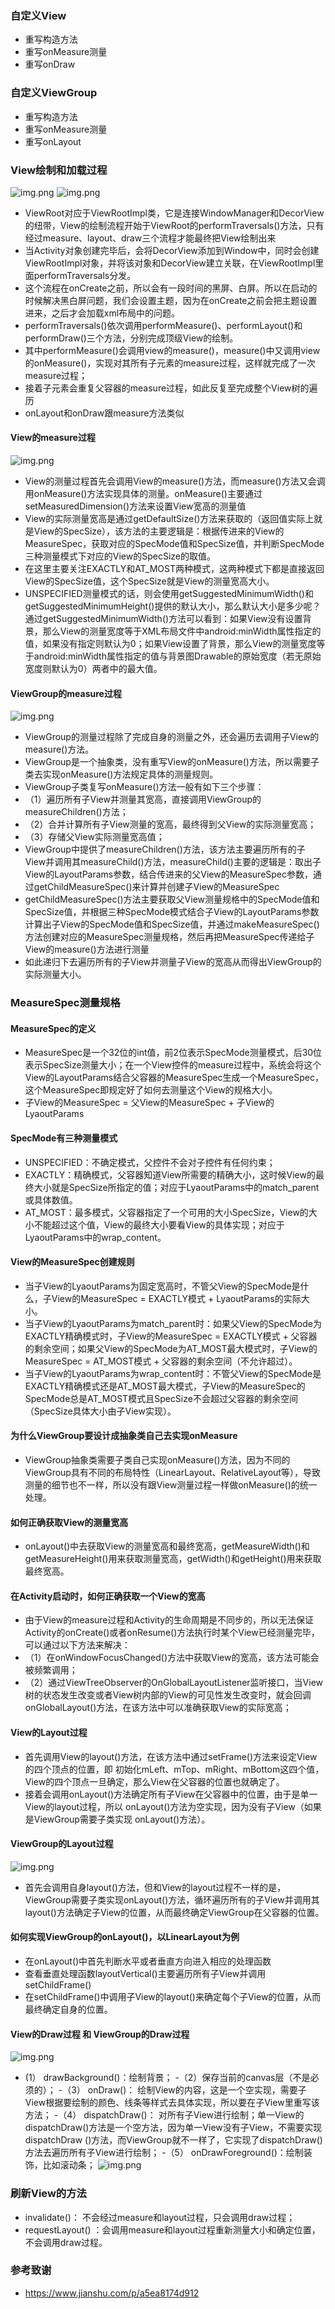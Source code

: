 ### 自定义View
- 重写构造方法
- 重写onMeasure测量
- 重写onDraw

### 自定义ViewGroup
- 重写构造方法
- 重写onMeasure测量
- 重写onLayout

### View绘制和加载过程
![img.png](../resource/View与Window逻辑结构.png)
![img.png](../resource/View绘制.png)
- ViewRoot对应于ViewRootImpl类，它是连接WindowManager和DecorView的纽带，View的绘制流程开始于ViewRoot的performTraversals()方法，只有经过measure、layout、draw三个流程才能最终把View绘制出来
- 当Activity对象创建完毕后，会将DecorView添加到Window中，同时会创建ViewRootImpl对象，并将该对象和DecorView建立关联，在ViewRootImpl里面performTraversals分发。
- 这个流程在onCreate之前，所以会有一段时间的黑屏、白屏。所以在启动的时候解决黑白屏问题，我们会设置主题，因为在onCreate之前会把主题设置进来，之后才会加载xml布局中的问题。
- performTraversals()依次调用performMeasure()、performLayout()和performDraw()三个方法，分别完成顶级View的绘制。
- 其中performMeasure()会调用view的measure()，measure()中又调用view的onMeasure()，实现对其所有子元素的measure过程，这样就完成了一次measure过程；
- 接着子元素会重复父容器的measure过程，如此反复至完成整个View树的遍历
- onLayout和onDraw跟measure方法类似

#### View的measure过程
![img.png](../resource/View的Measure过程.png)
- View的测量过程首先会调用View的measure()方法，而measure()方法又会调用onMeasure()方法实现具体的测量。onMeasure()主要通过setMeasuredDimension()方法来设置View宽高的测量值
- View的实际测量宽高是通过getDefaultSize()方法来获取的（返回值实际上就是View的SpecSize），该方法的主要逻辑是：根据传进来的View的MeasureSpec，获取对应的SpecMode值和SpecSize值，并判断SpecMode三种测量模式下对应的View的SpecSize的取值。
- 在这里主要关注EXACTLY和AT_MOST两种模式，这两种模式下都是直接返回View的SpecSize值，这个SpecSize就是View的测量宽高大小。
- UNSPECIFIED测量模式的话，则会使用getSuggestedMinimumWidth()和getSuggestedMinimumHeight()提供的默认大小，那么默认大小是多少呢？通过getSuggestedMinimumWidth()方法可以看到：如果View没有设置背景，那么View的测量宽度等于XML布局文件中android:minWidth属性指定的值，如果没有指定则默认为0；如果View设置了背景，那么View的测量宽度等于android:minWidth属性指定的值与背景图Drawable的原始宽度（若无原始宽度则默认为0）两者中的最大值。

#### ViewGroup的measure过程
![img.png](../resource/ViewGroup的measure过程.png)
- ViewGroup的测量过程除了完成自身的测量之外，还会遍历去调用子View的measure()方法。
- ViewGroup是一个抽象类，没有重写View的onMeasure()方法，所以需要子类去实现onMeasure()方法规定具体的测量规则。
- ViewGroup子类复写onMeasure()方法一般有如下三个步骤：
- （1）遍历所有子View并测量其宽高，直接调用ViewGroup的measureChildren()方法；
- （2）合并计算所有子View测量的宽高，最终得到父View的实际测量宽高；
- （3）存储父View实际测量宽高值；
- ViewGroup中提供了measureChildren()方法，该方法主要遍历所有的子View并调用其measureChild()方法，measureChild()主要的逻辑是：取出子View的LayoutParams参数，结合传进来的父View的MeasureSpec参数，通过getChildMeasureSpec()来计算并创建子View的MeasureSpec
- getChildMeasureSpec()方法主要获取父View测量规格中的SpecMode值和SpecSize值，并根据三种SpecMode模式结合子View的LayoutParams参数计算出子View的SpecMode值和SpecSize值，并通过makeMeasureSpec()方法创建对应的MeasureSpec测量规格，然后再把MeasureSpec传递给子View的measure()方法进行测量
- 如此递归下去遍历所有的子View并测量子View的宽高从而得出ViewGroup的实际测量大小。

### MeasureSpec测量规格
#### MeasureSpec的定义
- MeasureSpec是一个32位的int值，前2位表示SpecMode测量模式，后30位表示SpecSize测量大小；在一个View控件的measure过程中，系统会将这个View的LayoutParams结合父容器的MeasureSpec生成一个MeasureSpec，这个MeasureSpec即规定好了如何去测量这个View的规格大小。
- 子View的MeasureSpec  =  父View的MeasureSpec  +  子View的LyaoutParams

#### SpecMode有三种测量模式
- UNSPECIFIED：不确定模式，父控件不会对子控件有任何约束；
- EXACTLY：精确模式，父容器知道View所需要的精确大小，这时候View的最终大小就是SpecSize所指定的值；对应于LyaoutParams中的match_parent或具体数值。
- AT_MOST：最多模式，父容器指定了一个可用的大小SpecSize，View的大小不能超过这个值，View的最终大小要看View的具体实现；对应于LyaoutParams中的wrap_content。

#### View的MeasureSpec创建规则
- 当子View的LyaoutParams为固定宽高时，不管父View的SpecMode是什么，子View的MeasureSpec = EXACTLY模式 + LyaoutParams的实际大小。
- 当子View的LyaoutParams为match_parent时：如果父View的SpecMode为EXACTLY精确模式时，子View的MeasureSpec = EXACTLY模式 + 父容器的剩余空间；如果父View的SpecMode为AT_MOST最大模式时，子View的MeasureSpec = AT_MOST模式 + 父容器的剩余空间（不允许超过）。
- 当子View的LyaoutParams为wrap_content时：不管父View的SpecMode是EXACTLY精确模式还是AT_MOST最大模式，子View的MeasureSpec的SpecMode总是AT_MOST模式且SpecSize不会超过父容器的剩余空间（SpecSize具体大小由子View实现）。

#### 为什么ViewGroup要设计成抽象类自己去实现onMeasure
- ViewGroup抽象类需要子类自己实现onMeasure()方法，因为不同的ViewGroup具有不同的布局特性（LinearLayout、RelativeLayout等），导致测量的细节也不一样，所以没有跟View测量过程一样做onMeasure()的统一处理。

#### 如何正确获取View的测量宽高
- onLayout()中去获取View的测量宽高和最终宽高，getMeasureWidth()和getMeasureHeight()用来获取测量宽高，getWidth()和getHeight()用来获取最终宽高。

#### 在Activity启动时，如何正确获取一个View的宽高
- 由于View的measure过程和Activity的生命周期是不同步的，所以无法保证Activity的onCreate()或者onResume()方法执行时某个View已经测量完毕，可以通过以下方法来解决：
- （1）在onWindowFocusChanged()方法中获取View的宽高，该方法可能会被频繁调用；
- （2）通过ViewTreeObserver的OnGlobalLayoutListener监听接口，当View树的状态发生改变或者View树内部的View的可见性发生改变时，就会回调onGlobalLayout()方法，在该方法中可以准确获取View的实际宽高；

#### View的Layout过程
- 首先调用View的layout()方法，在该方法中通过setFrame()方法来设定View的四个顶点的位置，即 初始化mLeft、mTop、mRight、mBottom这四个值，View的四个顶点一旦确定，那么View在父容器的位置也就确定了。
- 接着会调用onLayout()方法确定所有子View在父容器中的位置，由于是单一View的layout过程，所以 onLayout()方法为空实现，因为没有子View（如果是ViewGroup需要子类实现 onLayout()方法）。

#### ViewGroup的Layout过程
![img.png](../resource/ViewGroup的Layout过程.png)
- 首先会调用自身layout()方法，但和View的layout过程不一样的是，ViewGroup需要子类实现onLayout()方法，循环遍历所有的子View并调用其layout()方法确定子View的位置，从而最终确定ViewGroup在父容器的位置。

#### 如何实现ViewGroup的onLayout()，以LinearLayout为例
- 在onLayout()中首先判断水平或者垂直方向进入相应的处理函数
- 查看垂直处理函数layoutVertical()主要遍历所有子View并调用setChildFrame()
- 在setChildFrame()中调用子View的layout()来确定每个子View的位置，从而最终确定自身的位置。

#### View的Draw过程 和 ViewGroup的Draw过程
![img.png](../resource/View的Draw过程.png)
- (1） drawBackground()：绘制背景；
-（2）保存当前的canvas层（不是必须的）；
-（3） onDraw()： 绘制View的内容，这是一个空实现，需要子View根据要绘制的颜色、线条等样式去具体实现，所以要在子View里重写该方法；
-（4） dispatchDraw()： 对所有子View进行绘制；单一View的dispatchDraw()方法是一个空方法，因为单一View没有子View，不需要实现dispatchDraw ()方法，而ViewGroup就不一样了，它实现了dispatchDraw()方法去遍历所有子View进行绘制；
-（5） onDrawForeground()：绘制装饰，比如滚动条；
![img.png](../resource/ViewGroup的Draw过程.png)

### 刷新View的方法
- invalidate()： 不会经过measure和layout过程，只会调用draw过程；
- requestLayout() ：会调用measure和layout过程重新测量大小和确定位置，不会调用draw过程。

### 参考致谢
- https://www.jianshu.com/p/a5ea8174d912
